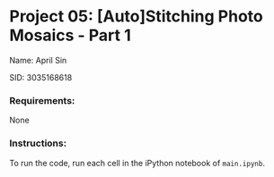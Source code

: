 # Project 05: [Auto]Stitching Photo Mosaics - Part 1

Name: April Sin

SID: 3035168618

### Requirements:

None

### Instructions:

To run the code, run each cell in the iPython notebook of `main.ipynb`.
